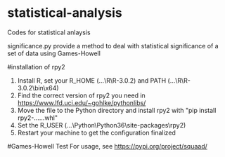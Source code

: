 # statistical-analysis
Codes for statistical anlaysis

significance.py provide a method to deal with statistical significance of a set of data using Games-Howell

#installation of rpy2
1. Install R, set your R_HOME (...\R\R-3.0.2\) and PATH (...\R\R-3.0.2\bin\x64)
2. Find the correct version of rpy2 you need in https://www.lfd.uci.edu/~gohlke/pythonlibs/
3. Move the file to the Python directory and install rpy2 with "pip install rpy2-......whl"
4. Set the R_USER (...\Python\Python36\site-packages\rpy2)
5. Restart your machine to get the configuration finalized

#Games-Howell Test
For usage, see https://pypi.org/project/squaad/